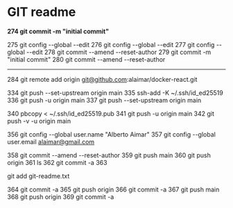 # GIT readme

**274  git commit -m "initial commit"**
 
  275  git config --global --edit
  276  git config --global --edit
  277  git config --global --edit
  278  git commit --amend --reset-author
  279  git commit -m "initial commit" 
  280  git commit --amend --reset-author

-----------

  284  git remote add origin git@github.com:alaimar/docker-react.git
  
  334  git push --set-upstream origin main
  335  ssh-add -K ~/.ssh/id_ed25519
  336  git push -u origin main
  337  git push --set-upstream origin main
  
  340  pbcopy < ~/.ssh/id_ed25519.pub
  341  git push -u origin main
  342  git push -v -u origin main

  356  git config --global user.name "Alberto Aimar"
  357  git config --global user.email alaimar@gmail.com
  
  
  358   git commit --amend --reset-author
  359  git push main
  360  git push origin
  361  ls
  362  git commit -a
  363           
  
  git add git-readme.txt
  
  364  git commit -a
  365  git push origin
  366  git commit -a
  367  git push main
  368  git push origin
  369  git commit -a
